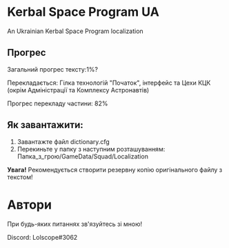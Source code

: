 # Kerbal Space Program UA
An Ukrainian Kerbal Space Program localization

## Прогрес
Загальний прогрес тексту:1%?



Перекладається: Гілка технологій "Початок", інтерфейс та Цехи КЦК (окрім Адміністрації та Комплексу Астронавтів)

Прогрес перекладу частини: 82%

## Як завантажити:
1. Завантажте файл dictionary.cfg
2. Перекиньте у папку з наступним розташуванням: Папка_з_грою/GameData/Squad/Localization

<b>Увага!</b> Рекомендується створити резервну копію оригінального файлу з текстом!
# Автори
При будь-яких питаннях зв'язуйтесь зі мною!

Discord: Lolscope#3062

